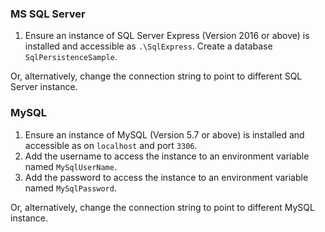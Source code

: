 
### MS SQL Server

 1. Ensure an instance of SQL Server Express (Version 2016 or above) is installed and accessible as `.\SqlExpress`. Create a database `SqlPersistenceSample`.
 
 Or, alternatively, change the connection string to point to different SQL Server instance.


### MySQL

 1. Ensure an instance of MySQL (Version 5.7 or above) is installed and accessible as on `localhost` and port `3306`.
 1. Add the username to access the instance to an environment variable named `MySqlUserName`.
 1. Add the password to access the instance to an environment variable named `MySqlPassword`.

Or, alternatively, change the connection string to point to different MySQL instance.